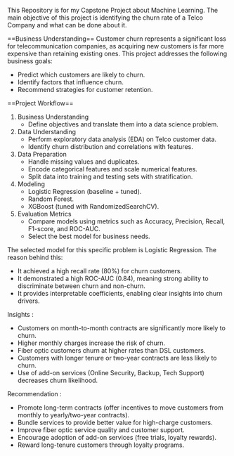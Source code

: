 This Repository is for my Capstone Project about Machine Learning. The main objective of this project is identifying the churn rate of a Telco Company and what can be done about it.

==Business Understanding==
Customer churn represents a significant loss for telecommunication companies, as acquiring new customers is far more expensive than retaining existing ones.
This project addresses the following business goals:
- Predict which customers are likely to churn.
- Identify factors that influence churn.
- Recommend strategies for customer retention.
  
==Project Workflow==
1. Business Understanding
   - Define objectives and translate them into a data science problem.
3. Data Understanding
   - Perform exploratory data analysis (EDA) on Telco customer data.
   - Identify churn distribution and correlations with features.
5. Data Preparation
   - Handle missing values and duplicates.
   - Encode categorical features and scale numerical features.
   - Split data into training and testing sets with stratification.
7. Modeling
   - Logistic Regression (baseline + tuned).
   - Random Forest.
   - XGBoost (tuned with RandomizedSearchCV).
9. Evaluation Metrics
   - Compare models using metrics such as Accuracy, Precision, Recall, F1-score, and ROC-AUC.
   - Select the best model for business needs.

The selected model for this specific problem is Logistic Regression. The reason behind this:
- It achieved a high recall rate (80%) for churn customers.
- It demonstrated a high ROC-AUC (0.84), meaning strong ability to discriminate between churn and non-churn.
- It provides interpretable coefficients, enabling clear insights into churn drivers.

Insights :
- Customers on month-to-month contracts are significantly more likely to churn.
- Higher monthly charges increase the risk of churn.
- Fiber optic customers churn at higher rates than DSL customers.
- Customers with longer tenure or two-year contracts are less likely to churn.
- Use of add-on services (Online Security, Backup, Tech Support) decreases churn likelihood.

Recommendation :
- Promote long-term contracts (offer incentives to move customers from monthly to yearly/two-year contracts).
- Bundle services to provide better value for high-charge customers.
- Improve fiber optic service quality and customer support.
- Encourage adoption of add-on services (free trials, loyalty rewards).
- Reward long-tenure customers through loyalty programs.
